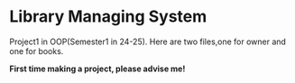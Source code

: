 # Library Managing System

Project1 in OOP(Semester1 in 24-25).
Here are two files,one for owner and one for books.

**First time making a project, please advise me!**
